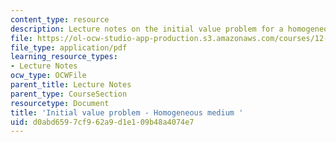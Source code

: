 ```yaml
---
content_type: resource
description: Lecture notes on the initial value problem for a homogeneous medium.
file: https://ol-ocw-studio-app-production.s3.amazonaws.com/courses/12-802-wave-motion-in-the-ocean-and-the-atmosphere-spring-2008/d0abd6597cf962a9d1e109b48a4074e7_MIT12_802S08_lec05.pdf
file_type: application/pdf
learning_resource_types:
- Lecture Notes
ocw_type: OCWFile
parent_title: Lecture Notes
parent_type: CourseSection
resourcetype: Document
title: 'Initial value problem - Homogeneous medium '
uid: d0abd659-7cf9-62a9-d1e1-09b48a4074e7
---
```

